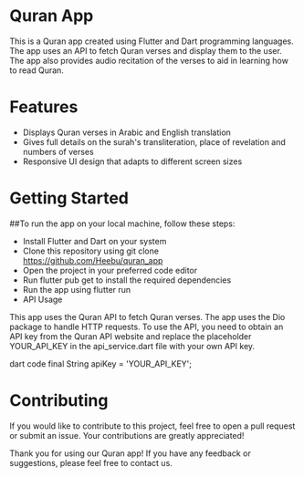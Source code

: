 # Quran App
This is a Quran app created using Flutter and Dart programming languages. The app uses an API to fetch Quran verses and display them to the user. The app also provides audio recitation of the verses to aid in learning how to read Quran.

# Features
 - Displays Quran verses in Arabic and English translation
 - Gives full details on the surah's transliteration, place of revelation and numbers of verses
 - Responsive UI design that adapts to different screen sizes

# Getting Started
##To run the app on your local machine, follow these steps:

 - Install Flutter and Dart on your system
 - Clone this repository using git clone https://github.com/Heebu/quran_app
 - Open the project in your preferred code editor
 - Run flutter pub get to install the required dependencies
 - Run the app using flutter run
 - API Usage

 This app uses the Quran API to fetch Quran verses. The app uses the Dio package to handle HTTP requests. To use the API, you need to obtain an API key from the Quran API website and replace the placeholder YOUR_API_KEY in the api_service.dart file with your own API key.

dart code
final String apiKey = 'YOUR_API_KEY';


# Contributing
If you would like to contribute to this project, feel free to open a pull request or submit an issue. Your contributions are greatly appreciated!


Thank you for using our Quran app! If you have any feedback or suggestions, please feel free to contact us.